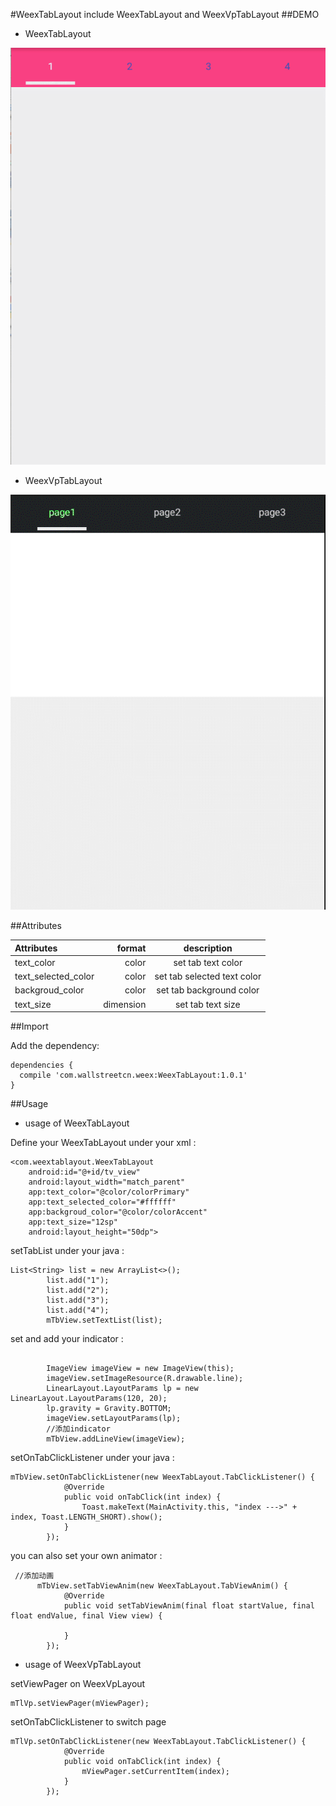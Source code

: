 #WeexTabLayout
include WeexTabLayout and WeexVpTabLayout
##DEMO

- WeexTabLayout

![image](https://github.com/Hentaii/TabView/blob/master/app/src/main/res/drawable/show.gif?raw=true)

- WeexVpTabLayout
 

![image](https://github.com/Hentaii/TabView/blob/master/app/src/main/res/drawable/vpdemo.gif?raw=true)

##Attributes


| Attributes    |     format|   description|
| :-------- | --------:| :------: |
| text_color|   color| set tab text color |
| text_selected_color|   color| set tab selected text color |
| backgroud_color|   color| set tab background color |
| text_size|   dimension| set tab text size |

##Import

 Add the dependency:

```
dependencies {
  compile 'com.wallstreetcn.weex:WeexTabLayout:1.0.1'
}
```

##Usage

- usage of WeexTabLayout

Define your WeexTabLayout under your xml :
```
<com.weextablayout.WeexTabLayout
    android:id="@+id/tv_view"
    android:layout_width="match_parent"
    app:text_color="@color/colorPrimary"
    app:text_selected_color="#ffffff"
    app:backgroud_color="@color/colorAccent"
    app:text_size="12sp"
    android:layout_height="50dp">
```

setTabList under your java :

```
List<String> list = new ArrayList<>();
        list.add("1");
        list.add("2");
        list.add("3");
        list.add("4");
        mTbView.setTextList(list);
```

set and add your indicator :

```
		
        ImageView imageView = new ImageView(this);
        imageView.setImageResource(R.drawable.line);
        LinearLayout.LayoutParams lp = new LinearLayout.LayoutParams(120, 20);
        lp.gravity = Gravity.BOTTOM;
        imageView.setLayoutParams(lp);
        //添加indicator
        mTbView.addLineView(imageView);
```

setOnTabClickListener under your java :

```
mTbView.setOnTabClickListener(new WeexTabLayout.TabClickListener() {
            @Override
            public void onTabClick(int index) {
                Toast.makeText(MainActivity.this, "index --->" + index, Toast.LENGTH_SHORT).show();
            }
        });
```



you can also set your own animator :

```
 //添加动画
	  mTbView.setTabViewAnim(new WeexTabLayout.TabViewAnim() {
            @Override
            public void setTabViewAnim(final float startValue, final float endValue, final View view) {

            }
        });
```

- usage of WeexVpTabLayout
 
setViewPager on WeexVpLayout

```
mTlVp.setViewPager(mViewPager);
```

setOnTabClickListener to switch page

```
mTlVp.setOnTabClickListener(new WeexTabLayout.TabClickListener() {
            @Override
            public void onTabClick(int index) {
                mViewPager.setCurrentItem(index);
            }
        });
```


